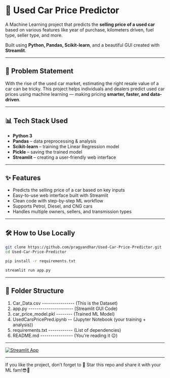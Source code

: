# 🚗 Used Car Price Predictor

A Machine Learning project that predicts the **selling price of a used car** based on various features like year of purchase, kilometers driven, fuel type, seller type, and more.

Built using **Python, Pandas, Scikit-learn**, and a beautiful GUI created with **Streamlit**.

---

## 🧠 Problem Statement

With the rise of the used car market, estimating the right resale value of a car can be tricky. This project helps individuals and dealers predict used car prices using machine learning — making pricing **smarter, faster, and data-driven**.

---

## 📊 Tech Stack Used

- **Python 3**
- **Pandas** – data preprocessing & analysis
- **Scikit-learn** – training the Linear Regression model
- **Pickle** – saving the trained model
- **Streamlit** – creating a user-friendly web interface

---

## ✨ Features

- Predicts the selling price of a car based on key inputs
- Easy-to-use web interface built with Streamlit
- Clean code with step-by-step ML workflow
- Supports Petrol, Diesel, and CNG cars
- Handles multiple owners, sellers, and transmission types

---

## 🛠️ How to Use Locally

```bash
git clone https://github.com/pragyandhar/Used-Car-Price-Predictor.git
cd Used-Car-Price-Predictor

pip install -r requirements.txt

streamlit run app.py
```
---
## 📁 Folder Structure
1) Car_Data.csv ---------------- (This is the Dataset)
2) app.py ---------------------- (Streamlit GUI Code)
3) car_price_model.pkl -------- (Trained ML Model)
4) UsedCarsPricePred.ipynb -- (Jupyter Notebook (your training + analysis))
5) requirements.txt ------------ (List of dependencies)
6) README.md ---------------- (You're reading it 😉)

---

[![Streamlit App](https://img.shields.io/badge/Streamlit-Live-green)](https://used-car-price-predictor-kvjrg37m3zzgafzhkmbmvr.streamlit.app/)

---
If you like the project, don’t forget to 🌟 Star this repo and share it with your ML fam!😎📸
